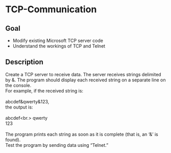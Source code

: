 # TCP-Communication <br>

## Goal <br>
 - Modify existing Microsoft TCP server code
 - Understand the workings of TCP and Telnet

## Description <br>
Create a TCP server to receive data. The server receives strings delimited by &. The program should display each received string on a separate line on the console. <br>
For example, if the received string is:<br><br>
abcdef&qwerty&123, <br>
the output is:<br><br>
abcdef<br.>
qwerty<br>
123<br><br>
The program prints each string as soon as it is complete (that is, an ‘&’ is found). <br>
Test the program by sending data using “Telnet.”